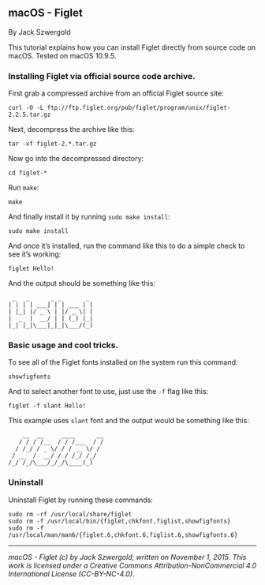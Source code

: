 ## macOS - Figlet

By Jack Szwergold

This tutorial explains how you can install Figlet directly from source code on macOS. Tested on macOS 10.9.5.

### Installing Figlet via official source code archive.

First grab a compressed archive from an official Figlet source site:

	curl -O -L ftp://ftp.figlet.org/pub/figlet/program/unix/figlet-2.2.5.tar.gz

Next, decompress the archive like this:

	tar -xf figlet-2.*.tar.gz
	
Now go into the decompressed directory:

	cd figlet-*
	
Run `make`:

	make
	
And finally install it by running `sudo make install`:

	sudo make install

And once it’s installed, run the command like this to do a simple check to see it’s working:

	figlet Hello!

And the output should be something like this:

	 _   _      _ _       _
	| | | | ___| | | ___ | |
	| |_| |/ _ \ | |/ _ \| |
	|  _  |  __/ | | (_) |_|
	|_| |_|\___|_|_|\___/(_)

### Basic usage and cool tricks.

To see all of the Figlet fonts installed on the system run this command:

    showfigfonts

And to select another font to use, just use the `-f` flag like this:

    figlet -f slant Hello!

This example uses `slant` font and the output would be something like this:

	    __  __     ____      __
	   / / / /__  / / /___  / /
	  / /_/ / _ \/ / / __ \/ /
	 / __  /  __/ / / /_/ /_/
	/_/ /_/\___/_/_/\____(_)

### Uninstall

Uninstall Figlet by running these commands:

	sudo rm -rf /usr/local/share/figlet
	sudo rm -f /usr/local/bin/{figlet,chkfont,figlist,showfigfonts}
	sudo rm -f /usr/local/man/man6/{figlet.6,chkfont.6,figlist.6,showfigfonts.6}

***

*macOS - Figlet (c) by Jack Szwergold; written on November 1, 2015. This work is licensed under a Creative Commons Attribution-NonCommercial 4.0 International License (CC-BY-NC-4.0).*
